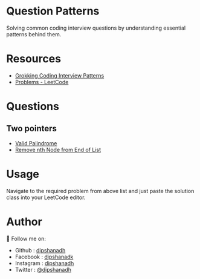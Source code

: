 # Question Patterns

Solving common coding interview questions by understanding essential patterns behind them.

# Resources

- [Grokking Coding Interview Patterns](https://www.educative.io/courses/grokking-coding-interview-patterns-cpp)
- [Problems - LeetCode](https://leetcode.com/problemset/all/)

# Questions

## Two pointers

- [Valid Palindrome](https://github.com/dipshanadh/question-patterns/blob/main/two-pointers/valid-palindrome.cpp)
- [Remove nth Node from End of List](https://github.com/dipshanadh/question-patterns/blob/main/two-pointers/remove-nth-node-from-end-of-list.cpp)

# Usage

Navigate to the required problem from above list and just paste the solution class into your LeetCode editor.

# Author

🛴 Follow me on:

- Github : [dipshanadh](https://github.com/dipshanadh)
- Facebook : [dipshanadk](https://facebook.com/dipshanadk)
- Instagram : [dipshanadh](https://instagram.com/dipshanadh)
- Twitter : [@dipshanadh](https://twitter.com/@dipshanadh)
